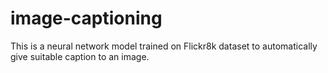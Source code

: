 # image-captioning
This is a neural network model trained on Flickr8k dataset to automatically give suitable caption to an image.
